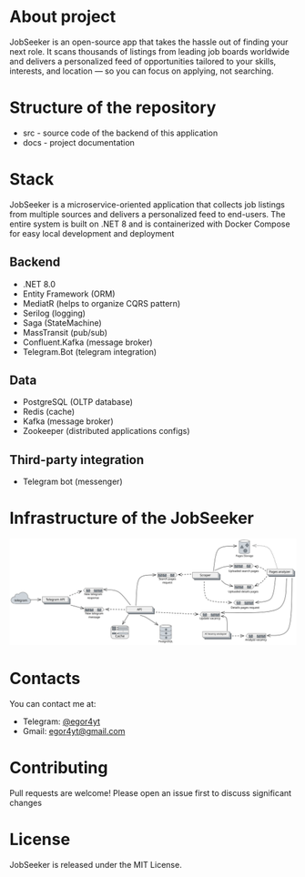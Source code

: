 # About project

JobSeeker is an open-source app that takes the hassle out of finding your next role. 
It scans thousands of listings from leading job boards worldwide and delivers a 
personalized feed of opportunities tailored to your skills, interests, and location — so 
you can focus on applying, not searching.


# Structure of the repository

- src - source code of the backend of this application
- docs - project documentation

# Stack

JobSeeker is a microservice-oriented application that collects job listings from multiple 
sources and delivers a personalized feed to end-users. The entire system is built on .NET 8 
and is containerized with Docker Compose for easy local development and deployment

## Backend
- .NET 8.0
- Entity Framework (ORM)
- MediatR (helps to organize CQRS pattern)
- Serilog (logging)
- Saga (StateMachine)
- MassTransit (pub/sub)
- Confluent.Kafka (message broker)
- Telegram.Bot (telegram integration)

## Data
- PostgreSQL (OLTP database)
- Redis (cache)
- Kafka (message broker)
- Zookeeper (distributed applications configs)

## Third-party integration
- Telegram bot (messenger)

# Infrastructure of the JobSeeker

<img alt="Infrastructure" src="docs%2Fimages%2FInfrastructure.svg" title="Infrastructure"/>

# Contacts
You can contact me at:
- Telegram: [@egor4yt](https://t.me/egor4yt)
- Gmail: [egor4yt@gmail.com](mailto:egor4yt@gmail.com)

# Contributing

Pull requests are welcome! Please open an issue first to discuss significant changes

# License

JobSeeker is released under the MIT License.
